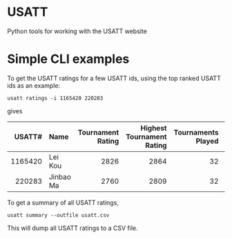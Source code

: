 # USATT

Python tools for working with the USATT website

# Simple CLI examples

To get the USATT ratings for a few USATT ids, using the top ranked USATT ids as an example:

```shell
usatt ratings -i 1165420 220283
```

gives

|   USATT# | Name      |   Tournament Rating |   Highest Tournament Rating |   Tournaments Played |   League Rating |   Highest League Rating |   Leagues Played |
|---------:|:----------|--------------------:|----------------------------:|---------------------:|----------------:|------------------------:|-----------------:|
|  1165420 | Lei Kou   |                2826 |                        2864 |                   32 |            2816 |                    2843 |                3 |
|   220283 | Jinbao Ma |                2760 |                        2809 |                   32 |            2723 |                    2723 |                5 |

To get a summary of all USATT ratings,

```shell
usatt summary --outfile usatt.csv
```

This  will dump all USATT ratings to a CSV file.
